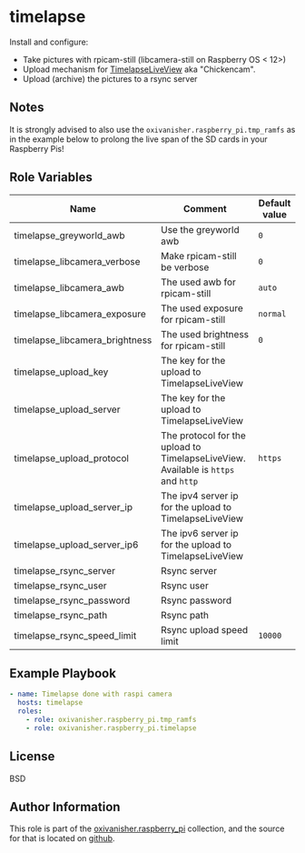 timelapse
=========

Install and configure:
* Take pictures with rpicam-still (libcamera-still on Raspberry OS < 12>)
* Upload mechanism for [TimelapseLiveView](https://github.com/oxivanisher/TimelapseLiveView) aka "Chickencam".
* Upload (archive) the pictures to a rsync server

Notes
-----

It is strongly advised to also use the `oxivanisher.raspberry_pi.tmp_ramfs` as in the example below to prolong the live span of the SD cards in your Raspberry Pis!

Role Variables
--------------

| Name          | Comment                              | Default value |
|---------------|--------------------------------------|---------------|
| timelapse_greyworld_awb | Use the greyworld awb | `0`          |
| timelapse_libcamera_verbose | Make rpicam-still be verbose  | `0`          |
| timelapse_libcamera_awb | The used awb for rpicam-still | `auto`          |
| timelapse_libcamera_exposure | The used exposure for rpicam-still | `normal`          |
| timelapse_libcamera_brightness | The used brightness for rpicam-still | `0`          |
| timelapse_upload_key | The key for the upload to TimelapseLiveView |       |
| timelapse_upload_server | The key for the upload to TimelapseLiveView |           |
| timelapse_upload_protocol | The protocol for the upload to TimelapseLiveView. Available is `https` and `http` | `https`          |
| timelapse_upload_server_ip | The ipv4 server ip for the upload to TimelapseLiveView |           |
| timelapse_upload_server_ip6 | The ipv6 server ip for the upload to TimelapseLiveView |           |
| timelapse_rsync_server | Rsync server |           |
| timelapse_rsync_user | Rsync user |           |
| timelapse_rsync_password | Rsync password |           |
| timelapse_rsync_path | Rsync path |           |
| timelapse_rsync_speed_limit  | Rsync upload speed limit    | `10000`          |

Example Playbook
----------------

```yaml
- name: Timelapse done with raspi camera
  hosts: timelapse
  roles:
    - role: oxivanisher.raspberry_pi.tmp_ramfs
    - role: oxivanisher.raspberry_pi.timelapse
```

License
-------

BSD

Author Information
------------------

This role is part of the [oxivanisher.raspberry_pi](https://galaxy.ansible.com/ui/repo/published/oxivanisher/raspberry_pi/) collection, and the source for that is located on [github](https://github.com/oxivanisher/collection-raspberry_pi).
